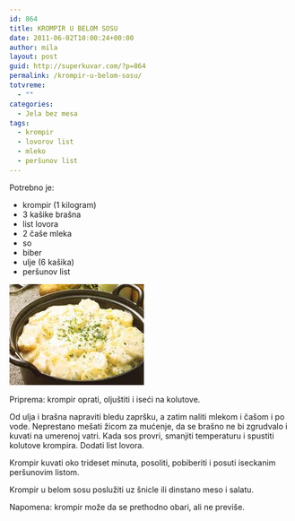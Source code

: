 ```yaml
---
id: 864
title: KROMPIR U BELOM SOSU
date: 2011-06-02T10:00:24+00:00
author: mila
layout: post
guid: http://superkuvar.com/?p=864
permalink: /krompir-u-belom-sosu/
totvreme:
  - ""
categories:
  - Jela bez mesa
tags:
  - krompir
  - lovorov list
  - mleko
  - peršunov list
---
```

Potrebno je:

  * krompir (1 kilogram)
  * 3 kašike brašna
  * list lovora
  * 2 čaše mleka
  * so
  * biber
  * ulje (6 kašika)
  * peršunov list

<img class="alignnone size-full wp-image-885" title="krompirubelomsosu" src="/wp-content/uploads/2011/06/krompirubelomsosu.jpg" alt="" width="240" height="180" /> 

Priprema: krompir oprati, oljuštiti i iseći na kolutove.

Od ulja i brašna napraviti bledu zapršku, a zatim naliti mlekom i čašom i po vode. Neprestano mešati žicom za mućenje, da se brašno ne bi zgrudvalo i kuvati na umerenoj vatri. Kada sos provri, smanjiti temperaturu i spustiti kolutove krompira. Dodati list lovora.

Krompir kuvati oko trideset minuta, posoliti, pobiberiti i posuti iseckanim peršunovim listom.

Krompir u belom sosu poslužiti uz šnicle ili dinstano meso i salatu.

Napomena: krompir može da se prethodno obari, ali ne previše.